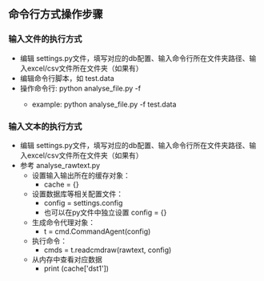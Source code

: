 ## 命令行方式操作步骤
### 输入文件的执行方式
- 编辑 settings.py文件，填写对应的db配置、输入命令行所在文件夹路径、输入excel/csv文件所在文件夹（如果有）
- 编辑命令行脚本，如 test.data
- 操作命令行: python analyse_file.py -f <filename>
	- example: python analyse_file.py -f test.data

### 输入文本的执行方式
- 编辑 settings.py文件，填写对应的db配置、输入命令行所在文件夹路径、输入excel/csv文件所在文件夹（如果有）
- 参考 analyse_rawtext.py
	- 设置输入输出所在的缓存对象：
		- cache = {}
    - 设置数据库等相关配置文件：
    	- config = settings.config
    	- 也可以在py文件中独立设置 config = {}
    - 生成命令代理对象：
    	- t = cmd.CommandAgent(config)
    - 执行命令：
    	- cmds = t.readcmdraw(rawtext, config)
    - 从内存中查看对应数据
    	- print (cache['dst1'])